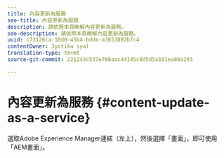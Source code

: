 ```yaml
---
title: 內容更新為服務
seo-title: 內容更新為服務
description: 請依照本頁瞭解內容更新為服務。
seo-description: 請依照本頁瞭解內容更新為服務。
uuid: c73126ca-18d0-45b4-bdde-a3653082bfc4
contentOwner: Jyotika syal
translation-type: tm+mt
source-git-commit: 221243c537e708aac44145c8d5d5a181ea80a293

---
```



# 內容更新為服務 {#content-update-as-a-service}

選取Adobe Experience Manager連結（左上），然後選擇「畫面」，即可使用「AEM畫面」。